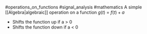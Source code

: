#operations_on_functions #signal_analysis #mathematics 
A simple [[Algebra|algebraic]] operation on a function
$g(t)$ = $f(t) + a$

- Shifts the function up if a > 0
- Shifts the function down if a < 0
